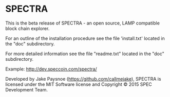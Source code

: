 # SPECTRA

This is the beta release of SPECTRA - an open source, 
LAMP compatible block chain explorer.

For an outline of the installation procedure see the file
'install.txt' located in the "doc" subdirectory.

For more detailed information see the file "readme.txt"
located in the "doc" subdirectory.

Example: http://dev.speccoin.com/spectra/

Developed by Jake Paysnoe (https://github.com/callmejake),
SPECTRA is licensed under the MIT Software license and 
Copyright © 2015 SPEC Development Team.
